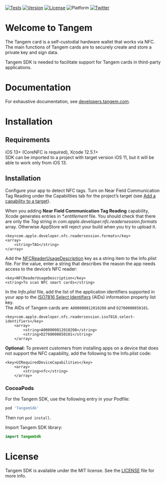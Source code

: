 [![Tests](https://github.com/tangem/tangem-sdk-ios/actions/workflows/tests.yml/badge.svg?branch=master)](https://github.com/tangem/tangem-sdk-ios/actions/workflows/tests.yml)
[![Version](https://img.shields.io/cocoapods/v/TangemSdk.svg?style=flat)](https://cocoapods.org/pods/TangemSdk)
[![License](https://img.shields.io/cocoapods/l/TangemSdk.svg?style=flat)](LICENSE)
![Platform](https://img.shields.io/cocoapods/p/TangemSdk)
[![Twitter](https://img.shields.io/twitter/follow/tangem?style=flat)](http://twitter.com/tangem)


# Welcome to Tangem

The Tangem card is a self-custodial hardware wallet that works via NFC. The main functions of Tangem cards are to securely create and store a private key and sign data.

Tangem SDK is needed to facilitate support for Tangem cards in third-party applications.
 
# Documentation

For exhaustive documentation, see [developers.tangem.com](https://developers.tangem.com).

# Installation
## Requirements

iOS 13+ \(CoreNFC is required\), Xcode 12.5.1+  
SDK can be imported to a project with target version iOS 11, but it will be able to work only from iOS 13.

## Installation

Configure your app to detect NFC tags. Turn on Near Field Communication Tag Reading under the Capabilities tab for the project’s target \(see [Add a capability to a target](https://help.apple.com/xcode/mac/current/#/dev88ff319e7)\). 

When you adding **Near Field Communication Tag Reading** capability, Xcode generates entries in _\*.entitlement_ file. You should check that there are only the _Tag_ string in _com.apple.developer.nfc.readersession.formats_ array. Otherwise AppStore will reject your build when you try to upload it.

```markup
<key>com.apple.developer.nfc.readersession.formats</key>
<array>
    <string>TAG</string>
</array>
```

Add the [NFCReaderUsageDescription](https://developer.apple.com/documentation/bundleresources/information_property_list/nfcreaderusagedescription) key as a string item to the Info.plist file. For the value, enter a string that describes the reason the app needs access to the device’s NFC reader:

```markup
<key>NFCReaderUsageDescription</key>
<string>To scan NFC smart cards</string>
```

In the _Info.plist_ file, add the list of the application identifiers supported in your app to the [ISO7816 Select Identifiers](https://developer.apple.com/documentation/bundleresources/information_property_list/select-identifiers) \(AIDs\) information property list key.   
The AIDs of Tangem cards are: `A000000812010208` and `D2760000850101`.

```markup
<key>com.apple.developer.nfc.readersession.iso7816.select-identifiers</key>
    <array>
        <string>A000000812010208</string>
        <string>D2760000850101</string>
    </array>
```

**Optional:** To prevent customers from installing apps on a device that does not support the NFC capability, add the following to the Info.plist code:

```markup
<key>UIRequiredDeviceCapabilities</key>
    <array>
        <string>nfc</string>
    </array>
```

### **CocoaPods**

For the Tangem SDK, use the following entry in your Podfile:

```bash
pod 'TangemSdk'
```

Then run `pod install`. 

Import Tangem SDK library:

```swift
import TangemSdk
```

# License

Tangem SDK is available under the MIT license. See the [LICENSE](LICENSE) file for more info.
